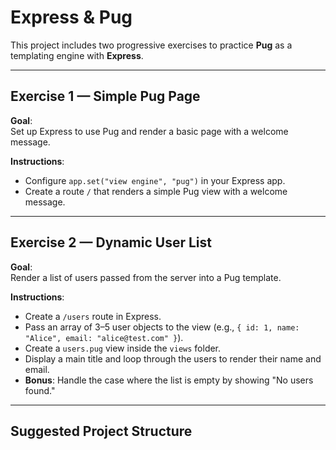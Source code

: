 # Express & Pug

This project includes two progressive exercises to practice **Pug** as a templating engine with **Express**.

---

## Exercise 1 — Simple Pug Page

**Goal**:  
Set up Express to use Pug and render a basic page with a welcome message.

**Instructions**:
- Configure `app.set("view engine", "pug")` in your Express app.
- Create a route `/` that renders a simple Pug view with a welcome message.

---

## Exercise 2 — Dynamic User List

**Goal**:  
Render a list of users passed from the server into a Pug template.

**Instructions**:
- Create a `/users` route in Express.
- Pass an array of 3–5 user objects to the view (e.g., `{ id: 1, name: "Alice", email: "alice@test.com" }`).
- Create a `users.pug` view inside the `views` folder.
- Display a main title and loop through the users to render their name and email.
- **Bonus**: Handle the case where the list is empty by showing "No users found."

---

## Suggested Project Structure